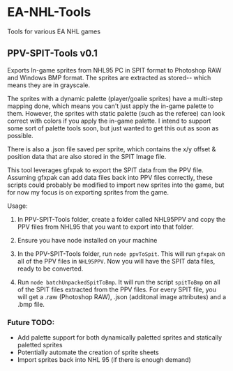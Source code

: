 # EA-NHL-Tools
Tools for various EA NHL games

## PPV-SPIT-Tools v0.1
Exports In-game sprites from NHL95 PC in SPIT format to Photoshop RAW and Windows BMP format. The sprites are extracted as stored-- which means they are in grayscale. 

The sprites with a dynamic palette (player/goalie sprites) have a multi-step mapping done, which means you can't just apply the in-game palette to them. However, the sprites with static palette (such as the referee) can look correct with colors if you apply the in-game palette. I intend to support some sort of palette tools soon, but just wanted to get this out as soon as possible.

There is also a .json file saved per sprite, which contains the x/y offset & position data that are also stored in the SPIT Image file. 

This tool leverages gfxpak to export the SPIT data from the PPV file. Assuming gfxpak can add data files back into PPV files correctly, these scripts could probably be modified to import new sprites into the game, but for now my focus is on exporting sprites from the game.

Usage:
1. In PPV-SPIT-Tools folder, create a folder called NHL95PPV and copy the PPV files from NHL95 that you want to export into that folder.

2. Ensure you have node installed on your machine

3. In the PPV-SPIT-Tools folder, run `node ppvToSpit`. This will run `gfxpak` on all of the PPV files in `NHL95PPV`. Now you will have the SPIT data files, ready to be converted.

4. Run `node batchUnpackedSpitToBmp`. It will run the script `spitToBmp` on all of the SPIT files extracted from the PPV files. For every SPIT file, you will get a .raw (Photoshop RAW), .json (additonal image attributes) and a .bmp file.

### Future TODO:
- Add palette support for both dynamically paletted sprites and statically paletted sprites
- Potentially automate the creation of sprite sheets
- Import sprites back into NHL 95 (if there is enough demand)